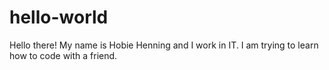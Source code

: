 # hello-world
Hello there! 
My name is Hobie Henning and I work in IT. I am trying to learn how to code with a friend. 
